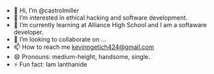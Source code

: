 - 👋 Hi, I’m @castrolmiller
- 👀 I’m interested in ethical hacking and software development.
- 🌱 I’m currently learning at Alliance High School and I am a softaware developer.
- 💞️ I’m looking to collaborate on ...
- 📫 How to reach me kevinngetich424@gmail.com
- 😄 Pronouns: medium-height, handsome, single.
- ⚡ Fun fact: Iam lanthanide

<!---
castrolmiller/castrolmiller is a ✨ special ✨ repository because its `README.md` (this file) appears on your GitHub profile.
You can click the Preview link to take a look at your changes.
--->
